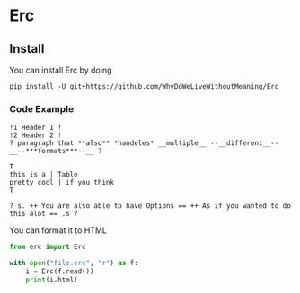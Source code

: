 # Erc

## Install

You can install Erc by doing
```
pip install -U git+https://github.com/WhyDoWeLiveWithoutMeaning/Erc
```

### Code Example

```
!1 Header 1 !
!2 Header 2 !
? paragraph that **also** *handeles* __multiple__ --__different__-- __--***formats***--__ ?

T
this is a | Table
pretty cool | if you think
T

? s. ++ You are also able to have Options == ++ As if you wanted to do this alot == .s ?
```

You can format it to HTML

```python
from erc import Erc

with open("file.erc", "r") as f:
    i = Erc(f.read())
    print(i.html)
```
